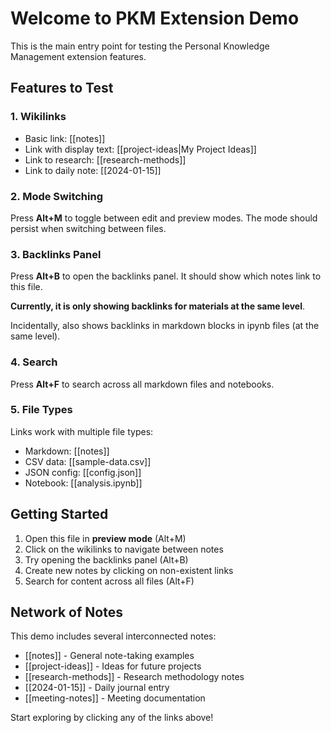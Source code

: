 # Welcome to PKM Extension Demo

This is the main entry point for testing the Personal Knowledge Management extension features.

## Features to Test

### 1. Wikilinks
- Basic link: [[notes]]
- Link with display text: [[project-ideas|My Project Ideas]]
- Link to research: [[research-methods]]
- Link to daily note: [[2024-01-15]]

### 2. Mode Switching
Press **Alt+M** to toggle between edit and preview modes. The mode should persist when switching between files.

### 3. Backlinks Panel
Press **Alt+B** to open the backlinks panel. It should show which notes link to this file.

**Currently, it is only showing backlinks for materials at the same level**. 

Incidentally, also shows backlinks in markdown blocks in ipynb files (at the same level).

### 4. Search
Press **Alt+F** to search across all markdown files and notebooks.

### 5. File Types
Links work with multiple file types:
- Markdown: [[notes]]
- CSV data: [[sample-data.csv]]
- JSON config: [[config.json]]
- Notebook: [[analysis.ipynb]]

## Getting Started

1. Open this file in **preview mode** (Alt+M)
2. Click on the wikilinks to navigate between notes
3. Try opening the backlinks panel (Alt+B) 
4. Create new notes by clicking on non-existent links
5. Search for content across all files (Alt+F)

## Network of Notes

This demo includes several interconnected notes:
- [[notes]] - General note-taking examples
- [[project-ideas]] - Ideas for future projects  
- [[research-methods]] - Research methodology notes
- [[2024-01-15]] - Daily journal entry
- [[meeting-notes]] - Meeting documentation

Start exploring by clicking any of the links above!